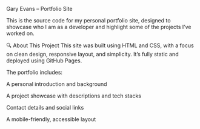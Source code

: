 Gary Evans – Portfolio Site

This is the source code for my personal portfolio site, designed to showcase who I am as a developer and highlight some of the projects I’ve worked on.

🔍 About This Project
This site was built using HTML and CSS, with a focus on clean design, responsive layout, and simplicity. It’s fully static and deployed using GitHub Pages.

The portfolio includes:

A personal introduction and background

A project showcase with descriptions and tech stacks

Contact details and social links

A mobile-friendly, accessible layout

